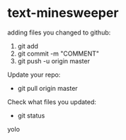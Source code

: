 # text-minesweeper

adding files you changed to github:

1. git add <files you changed>
2. git commit -m "COMMENT"
3. git push -u origin master


Update your repo:
* git pull origin master

Check what files you updated:
* git status


yolo
